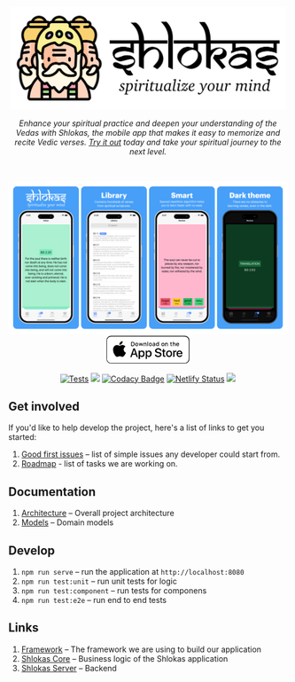 <p align="center">
    <img src="docs/logo.svg" height="184px"/>
</p>

<p align="center"><i>Enhance your spiritual practice and deepen your understanding of the Vedas with Shlokas, the mobile app that makes it easy to memorize and recite Vedic verses. <a href='https://shlokas.app'>Try it out</a> today and take your spiritual journey to the next level.</i></p><br>

<p align="center">
  <a href="https://shlokas.app">
    <img src="docs/showcase.png"/>
  </a>
  <a href="https://apps.apple.com/rs/app/learn-shlokas/id1663506324">
    <img src="docs/download-app-store.png" height="50">
  </a>
</p>


<p align="center">
  <a href="https://github.com/akdasa-studios/shlokas/actions/workflows/tests.yml"><img src="https://github.com/akdasa-studios/shlokas/actions/workflows/tests.yml/badge.svg" alt="Tests"></a>
  <a href="https://codecov.io/gh/akdasa-studios/shlokas"><img src="https://codecov.io/gh/akdasa-studios/shlokas/branch/main/graph/badge.svg?token=QUAOR54W17"/></a>
  <a href="https://www.codacy.com/gh/akdasa-studios/shlokas/dashboard?utm_source=github.com&amp;utm_medium=referral&amp;utm_content=akdasa-studios/shlokas&amp;utm_campaign=Badge_Grade"><img src="https://app.codacy.com/project/badge/Grade/45de0ace9ee248c9a7b722035dbb4657" alt="Codacy Badge"></a>
  <a href="https://app.netlify.com/sites/shlokas-staging/deploys"><img src="https://api.netlify.com/api/v1/badges/c005fb9b-d8a8-410e-ae86-89e3dc213202/deploy-status" alt="Netlify Status"></a>
  <a href="https://github.com/akdasa-studios/shlokas/issues?q=is%3Aissue+is%3Aopen+label%3A%22good+first+issue%22"><img src="https://img.shields.io/github/issues/akdasa-studios/shlokas/good%20first%20issue"></a>
</p>



## Get involved
If you'd like to help develop the project, here's a list of links to get you started:

1. [Good first issues](https://github.com/akdasa-studios/shlokas/issues?q=is%3Aissue+is%3Aopen+label%3A%22good+first+issue%22) – list of simple issues any developer could start from.
2. [Roadmap](https://github.com/orgs/akdasa-studios/projects/1/views/7) - list of tasks we are working on.


## Documentation
1. [Architecture](./docs/architecture.md) – Overall project architecture
1. [Models](./docs/models.md) – Domain models

## Develop
1. `npm run serve` – run the application at `http://localhost:8080`
2. `npm run test:unit` – run unit tests for logic
3. `npm run test:component` – run tests for componens
4. `npm run test:e2e` – run end to end tests

## Links
1. [Framework](https://github.com/akdasa-studios/framework) – The framework we are using to build our application
2. [Shlokas Core](https://github.com/akdasa-studios/shlokas-core) – Business logic of the Shlokas application
3. [Shlokas Server](https://github.com/akdasa-studios/shlokas-server) – Backend

